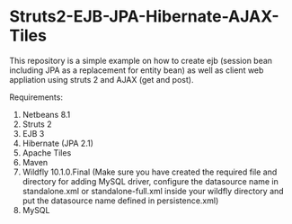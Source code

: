 # Struts2-EJB-JPA-Hibernate-AJAX-Tiles

This repository is a simple example on how to create ejb (session bean including JPA as a replacement for entity bean) as well as client web appliation using struts 2 and AJAX (get and post).

Requirements:

1. Netbeans 8.1
2. Struts 2
3. EJB 3
4. Hibernate (JPA 2.1)
5. Apache Tiles
6. Maven
7. Wildfly 10.1.0.Final (Make sure you have created the required file and directory for adding MySQL driver, configure the datasource name in standalone.xml or standalone-full.xml inside your wildfly directory and put the datasource name defined in persistence.xml)
8. MySQL
